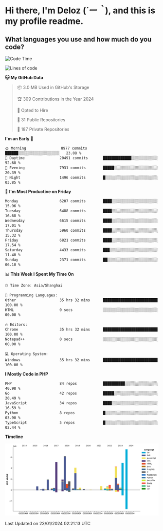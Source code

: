 # **Hi there, I'm Deloz (*´ー｀*), and this is my profile readme.**

## **What languages you use and how much do you code?**

<!--START_SECTION:waka-->
![Code Time](http://img.shields.io/badge/Code%20Time-3%2C224%20hrs%2059%20mins-blue)

![Lines of code](https://img.shields.io/badge/From%20Hello%20World%20I%27ve%20Written-45.3%20million%20lines%20of%20code-blue)

**🐱 My GitHub Data** 

> 📦 3.0 MB Used in GitHub's Storage 
 > 
> 🏆 309 Contributions in the Year 2024
 > 
> 💼 Opted to Hire
 > 
> 📜 31 Public Repositories 
 > 
> 🔑 187 Private Repositories 
 > 
**I'm an Early 🐤** 

```text
🌞 Morning                8977 commits        ██████░░░░░░░░░░░░░░░░░░░   23.08 % 
🌆 Daytime                20491 commits       █████████████░░░░░░░░░░░░   52.68 % 
🌃 Evening                7931 commits        █████░░░░░░░░░░░░░░░░░░░░   20.39 % 
🌙 Night                  1496 commits        █░░░░░░░░░░░░░░░░░░░░░░░░   03.85 % 
```
📅 **I'm Most Productive on Friday** 

```text
Monday                   6207 commits        ████░░░░░░░░░░░░░░░░░░░░░   15.96 % 
Tuesday                  6488 commits        ████░░░░░░░░░░░░░░░░░░░░░   16.68 % 
Wednesday                6615 commits        ████░░░░░░░░░░░░░░░░░░░░░   17.01 % 
Thursday                 5960 commits        ████░░░░░░░░░░░░░░░░░░░░░   15.32 % 
Friday                   6821 commits        ████░░░░░░░░░░░░░░░░░░░░░   17.54 % 
Saturday                 4433 commits        ███░░░░░░░░░░░░░░░░░░░░░░   11.40 % 
Sunday                   2371 commits        ██░░░░░░░░░░░░░░░░░░░░░░░   06.10 % 
```


📊 **This Week I Spent My Time On** 

```text
🕑︎ Time Zone: Asia/Shanghai

💬 Programming Languages: 
Other                    35 hrs 32 mins      █████████████████████████   100.00 % 
HTML                     0 secs              ░░░░░░░░░░░░░░░░░░░░░░░░░   00.00 % 

🔥 Editors: 
Chrome                   35 hrs 32 mins      █████████████████████████   100.00 % 
Notepad++                0 secs              ░░░░░░░░░░░░░░░░░░░░░░░░░   00.00 % 

💻 Operating System: 
Windows                  35 hrs 32 mins      █████████████████████████   100.00 % 
```

**I Mostly Code in PHP** 

```text
PHP                      84 repos            ██████████░░░░░░░░░░░░░░░   40.98 % 
Go                       42 repos            █████░░░░░░░░░░░░░░░░░░░░   20.49 % 
JavaScript               34 repos            ████░░░░░░░░░░░░░░░░░░░░░   16.59 % 
Python                   8 repos             █░░░░░░░░░░░░░░░░░░░░░░░░   03.90 % 
TypeScript               5 repos             █░░░░░░░░░░░░░░░░░░░░░░░░   02.44 % 
```



**Timeline**

![Lines of Code chart](https://raw.githubusercontent.com/deloz/deloz/main/assets/bar_graph.png)


 Last Updated on 23/01/2024 02:21:13 UTC
<!--END_SECTION:waka-->
